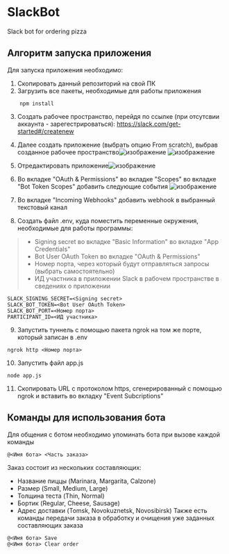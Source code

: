 # SlackBot
Slack bot for ordering pizza
## Алгоритм запуска приложения
Для запуска приложения необходимо:
1. Скопировать данный репозиторий на свой ПК
2. Загрузить все пакеты, необходимые для работы приложения
````
    npm install
````
3. Создать рабочее пространство, перейдя по ссылке (при отсутсвии аккаунта - зарегестрироваться): https://slack.com/get-started#/createnew
4. Далее создать приложение (выбрать опцию From scratch), выбрав созданное рабочее пространство![изображение](https://user-images.githubusercontent.com/97241097/210188445-4d8a8721-8988-4c25-a6e7-51e9e3999de1.png)
![изображение](https://user-images.githubusercontent.com/97241097/210188589-d2643009-2078-43e9-a939-7d1f12f52647.png)

5. Отредактировать приложение![изображение](https://user-images.githubusercontent.com/97241097/210188493-f5bdabb2-a24f-4fb0-bb10-92f1d7498083.png)
6. Во вкладке "OAuth & Permissions" во вкладке "Scopes" во вкладке "Bot Token Scopes" добавить следующие события ![изображение](https://user-images.githubusercontent.com/97241097/210188742-be858e59-91a1-4063-af0c-cfb723fe530b.png)
7. Во вкладке "Incoming Webhooks" добавить webhook в выбранный текстовый канал
8. Создать файл .env, куда поместить переменные окружения, необходимые для работы программы:
> + Signing secret во вкладке "Basic Information" во вкладке "App Credentials"
> + Bot User OAuth Token во вкладке "OAuth & Permissions"
> + Номер порта, через который будут отправляться запросы (выбрать самостоятельно)
> + ИД участника в приложении Slack в рабочем пространстве в сведениях о приложении
````
SLACK_SIGNING_SECRET=<Signing secret>
SLACK_BOT_TOKEN=<Bot User OAuth Token>
SLACK_BOT_PORT=<Номер порта>
PARTICIPANT_ID=<ИД участника>
````
9. Запустить туннель с помощью пакета ngrok на том же порте, который записан в .env
````
ngrok http <Номер порта>
````
10. Запустить файл app.js
````
node app.js
````
11. Скопировать URL с протоколом https, сгенерированный с помощью ngrok и вставить во вкладку "Event Subcriptions"
## Команды для использования бота
Для общения с ботом необходимо упоминать бота при вызове каждой команды
````
@<Имя бота> <Часть заказа>
````
Заказ состоит из нескольких составляющих:
+ Название пиццы (Marinara, Margarita, Calzone)
+ Размер (Small, Medium, Large)
+ Толщина теста (Thin, Normal)
+ Бортик (Regular, Cheese, Sausage)
+ Адрес доставки (Tomsk, Novokuznetsk, Novosibirsk)
Также есть команды передачи заказа в обработку и очищения уже заданных составляющих заказа
````
@<Имя бота> Save
@<Имя бота> Clear order
````

